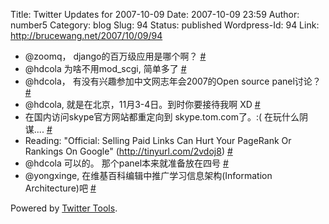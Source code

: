 Title: Twitter Updates for 2007-10-09
Date: 2007-10-09 23:59
Author: number5
Category: blog
Slug: 94
Status: published
Wordpress-Id: 94
Link: http://brucewang.net/2007/10/09/94

-   @zoomq， django的百万级应用是哪个啊？
    [\#](http://twitter.com/number5/statuses/321670622)
-   @hdcola 为啥不用mod\_scgi, 简单多了
    [\#](http://twitter.com/number5/statuses/321705172)
-   @hdcola， 有没有兴趣参加中文网志年会2007的Open source panel讨论？
    [\#](http://twitter.com/number5/statuses/321718572)
-   @hdcola, 就是在北京，11月3-4日。到时你要接待我啊 XD
    [\#](http://twitter.com/number5/statuses/321726452)
-   在国内访问skype官方网站都重定向到 skype.tom.com了。:(
    在玩什么阴谋.... [\#](http://twitter.com/number5/statuses/321872422)
-   Reading: "Official: Selling Paid Links Can Hurt Your PageRank Or
    Rankings On Google" (http://tinyurl.com/2vdoj8)
    [\#](http://twitter.com/number5/statuses/321921532)
-   @hdcola 可以的。 那个panel本来就准备放在四号
    [\#](http://twitter.com/number5/statuses/322164842)
-   @yongxinge, 在维基百科编辑中推广学习信息架构(Information
    Architecture)吧 [\#](http://twitter.com/number5/statuses/322236602)

Powered by [Twitter Tools](http://alexking.org/projects/wordpress).
